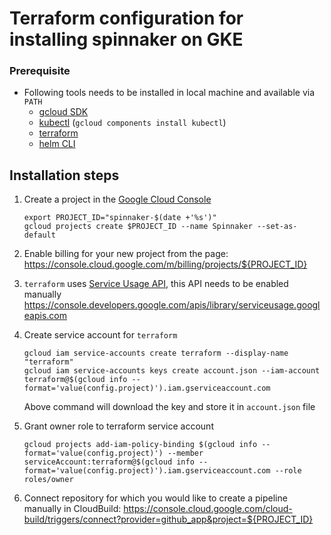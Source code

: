 # Terraform configuration for installing spinnaker on GKE 

### Prerequisite 

* Following tools needs to be installed in local machine and available via `PATH` 
    * [gcloud SDK](https://cloud.google.com/sdk/install)
    * [kubectl](https://cloud.google.com/kubernetes-engine/docs/quickstart) (`gcloud components install kubectl`)
    * [terraform](https://www.terraform.io/intro/getting-started/install.html)
    * [helm CLI](https://docs.helm.sh/using_helm/#installing-helm)
    
## Installation steps

1.  Create a project in the [Google Cloud Console](https://console.cloud.google.com/)
    ```
    export PROJECT_ID="spinnaker-$(date +'%s')"
    gcloud projects create $PROJECT_ID --name Spinnaker --set-as-default
    ```
1. Enable billing for your new project from the page: https://console.cloud.google.com/m/billing/projects/${PROJECT_ID}
1.  `terraform` uses [Service Usage API](https://github.com/terraform-providers/terraform-provider-google/blob/master/CHANGELOG.md#1130-may-24-2018),
    this API needs to be enabled manually
    https://console.developers.google.com/apis/library/serviceusage.googleapis.com

1.  Create service account for `terraform` 
    ```
    gcloud iam service-accounts create terraform --display-name "terraform"
    gcloud iam service-accounts keys create account.json --iam-account terraform@$(gcloud info --format='value(config.project)').iam.gserviceaccount.com
    ```
    Above command will download the key and store it in `account.json` file
    
1.  Grant owner role to terraform service account    
    ```
    gcloud projects add-iam-policy-binding $(gcloud info --format='value(config.project)') --member serviceAccount:terraform@$(gcloud info --format='value(config.project)').iam.gserviceaccount.com --role roles/owner
    ```
1.  Connect repository for which you would like to create a pipeline manually in CloudBuild: https://console.cloud.google.com/cloud-build/triggers/connect?provider=github_app&project=${PROJECT_ID}